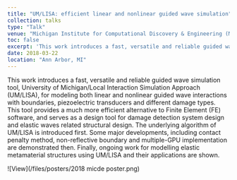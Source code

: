 ```yaml
---
title: "UM/LISA: efficient linear and nonlinear guided wave simulation"
collection: talks
type: "Talk"
venue: "Michigan Institute for Computational Discovery & Engineering (MICDE) Annual Symposium, University of Michigan"
toc: false
excerpt: 'This work introduces a fast, versatile and reliable guided wave simulation tool, University of Michigan/Local Interaction Simulation Approach (UM/LISA), for modeling both linear and nonlinear guided wave interactions with boundaries, piezoelectric transducers and different damage types.'
date: 2018-03-22
location: "Ann Arbor, MI"
---
```


This work introduces a fast, versatile and reliable guided wave simulation tool, University of Michigan/Local Interaction Simulation Approach (UM/LISA), for modeling both linear and nonlinear guided wave interactions with boundaries, piezoelectric transducers and different damage types. This tool provides a much more efficient alternative to Finite Element (FE) software, and serves as a design tool for damage detection system design and elastic waves related structural design. The underlying algorithm of UM/LISA is introduced first. Some major developments, including contact penalty method, non-reflective boundary and multiple-GPU implementation are demonstrated then. Finally, ongoing work for modelling elastic metamaterial structures using UM/LISA and their applications are shown.

![View](/files/posters/2018 micde poster.png)
